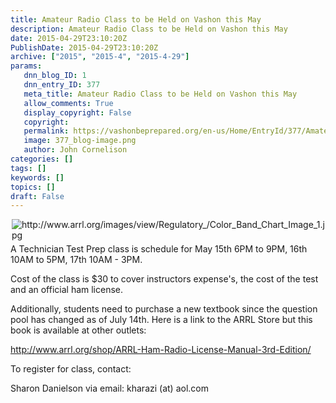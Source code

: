 ```yaml
---
title: Amateur Radio Class to be Held on Vashon this May
description: Amateur Radio Class to be Held on Vashon this May
date: 2015-04-29T23:10:20Z
PublishDate: 2015-04-29T23:10:20Z
archive: ["2015", "2015-4", "2015-4-29"]
params:
   dnn_blog_ID: 1
   dnn_entry_ID: 377
   meta_title: Amateur Radio Class to be Held on Vashon this May
   allow_comments: True
   display_copyright: False
   copyright: 
   permalink: https://vashonbeprepared.org/en-us/Home/EntryId/377/Amateur-Radio-Class-to-be-Held-on-Vashon-this-May
   image: 377_blog-image.png
   author: John Cornelison
categories: []
tags: []
keywords: []
topics: []
draft: False
---
```


<p><a href="http://www.arrl.org/files/file/Regulatory/Band%20Chart/Hambands_color.pdf" target="_blank"><img style="float: right; margin: 0px 0px 5px 5px; display: inline" alt="http://www.arrl.org/images/view/Regulatory_/Color_Band_Chart_Image_1.jpg" src="http://www.arrl.org/images/view/Regulatory_/Color_Band_Chart_Image_1.jpg" align="right" /></a>A Technician Test Prep class is schedule for May 15th 6PM to 9PM, 16th 10AM to 5PM, 17th 10AM - 3PM.</p>  <p>Cost of the class is $30 to cover instructors expense's, the cost of the test and an official ham license.</p>  <p>Additionally, students need to purchase a new textbook since the question pool has changed as of July 14th. Here is a link to the ARRL Store but this book is available at other outlets:</p>  <p><a href="http://www.arrl.org/shop/ARRL-Ham-Radio-License-Manual-3rd-Edition/">http://www.arrl.org/shop/ARRL-Ham-Radio-License-Manual-3rd-Edition/</a></p>  <p>To register for class, contact:</p>  <p>Sharon Danielson via email: kharazi (at) aol.com</p>
